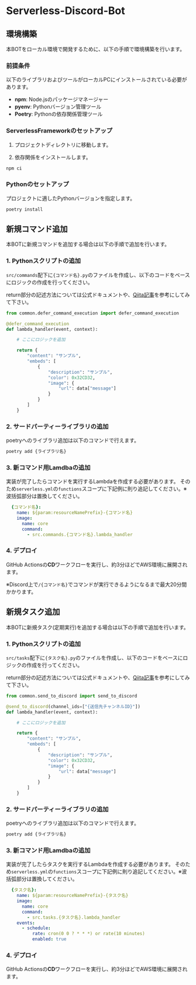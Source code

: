 # Serverless-Discord-Bot

## 環境構築

本BOTをローカル環境で開発するために、以下の手順で環境構築を行います。

### 前提条件

以下のライブラリおよびツールがローカルPCにインストールされている必要があります。

- **npm**: Node.jsのパッケージマネージャー
- **pyenv**: Pythonバージョン管理ツール
- **Poetry**: Pythonの依存関係管理ツール

### ServerlessFrameworkのセットアップ

1. プロジェクトディレクトリに移動します。

2. 依存関係をインストールします。

```bash
npm ci
```

### Pythonのセットアップ

プロジェクトに適したPythonバージョンを指定します。

```bash
poetry install
```
## 新規コマンド追加

本BOTに新規コマンドを追加する場合は以下の手順で追加を行います。

### 1. Pythonスクリプトの追加

`src/commands`配下に`{コマンド名}.py`のファイルを作成し、以下のコードをベースにロジックの作成を行ってください。

return部分の記述方法については公式ドキュメントや、[Qiita記事](https://qiita.com/Izuko/items/99550613e14025b2a894)を参考にしてみて下さい。

```python
from common.defer_command_execution import defer_command_execution

@defer_command_execution
def lambda_handler(event, context):

    # ここにロジックを追加

    return {
        "content": "サンプル",
        "embeds": [
            {
                "description": "サンプル",
                "color": 0x32CD32,
                "image": {
                    "url": data["message"]
                }
            }
        ]
    }

```

### 2. サードパーティーライブラリの追加

poetryへのライブラリ追加は以下のコマンドで行えます。

```bash
poetry add {ライブラリ名}
```

### 3. 新コマンド用Lamdbaの追加

実装が完了したらコマンドを実行するLambdaを作成する必要があります。
そのため`serverless.yml`の`functions`スコープに下記例に則り追記してください。※波括弧部分は置換してください。
```yml
  {コマンド名}:
    name: ${param:resourceNamePrefix}-{コマンド名}
    image:
      name: core
      command:
        - src.commands.{コマンド名}.lambda_handler
```

### 4. デプロイ

GitHub Actionsの**CD**ワークフローを実行し、約3分ほどでAWS環境に展開されます。

※Discord上で`/{コマンド名}`でコマンドが実行できるようになるまで最大20分間かかります。

## 新規タスク追加

本BOTに新規タスク(定期実行)を追加する場合は以下の手順で追加を行います。

### 1. Pythonスクリプトの追加

`src/tasks`配下に`{タスク名}.py`のファイルを作成し、以下のコードをベースにロジックの作成を行ってください。

return部分の記述方法については公式ドキュメントや、[Qiita記事](https://qiita.com/Izuko/items/99550613e14025b2a894)を参考にしてみて下さい。

```python
from common.send_to_discord import send_to_discord

@send_to_discord(channel_ids=["{送信先チャンネルID}"])
def lambda_handler(event, context):

    # ここにロジックを追加

    return {
        "content": "サンプル",
        "embeds": [
            {
                "description": "サンプル",
                "color": 0x32CD32,
                "image": {
                    "url": data["message"]
                }
            }
        ]
    }

```

### 2. サードパーティーライブラリの追加

poetryへのライブラリ追加は以下のコマンドで行えます。

```bash
poetry add {ライブラリ名}
```

### 3. 新コマンド用Lamdbaの追加

実装が完了したらタスクを実行するLambdaを作成する必要があります。
そのため`serverless.yml`の`functions`スコープに下記例に則り追記してください。※波括弧部分は置換してください。
```yml
  {タスク名}:
    name: ${param:resourceNamePrefix}-{タスク名}
    image:
      name: core
      command:
        - src.tasks.{タスク名}.lambda_handler
    events:
      - schedule:
          rate: cron(0 0 ? * * *) or rate(10 minutes)
          enabled: true
```

### 4. デプロイ

GitHub Actionsの**CD**ワークフローを実行し、約3分ほどでAWS環境に展開されます。
